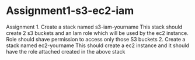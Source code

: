 # Assignment1-s3-ec2-iam
Assignment  1. Create a stack named s3-iam-yourname  This stack should create 2 s3 buckets and an Iam role which will be used by the ec2 instance. Role should shave permission to access only those S3 buckets  2. Create a stack named ec2-yourname  This should create a ec2 instance and it should have the role attached created in the above stack
